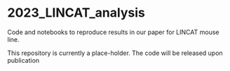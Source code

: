 # 2023_LINCAT_analysis
Code and notebooks to reproduce results in our paper for LINCAT mouse line. 

This repository is currently a place-holder. The code will be released upon publication
